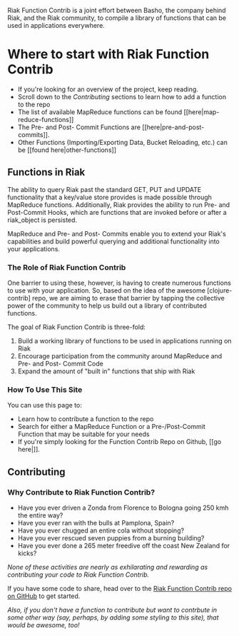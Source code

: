 Riak Function Contrib is a joint effort between Basho, the company behind Riak, and the Riak community, to compile a library of functions that can be used in applications everywhere. 

# Where to start with Riak Function Contrib

* If you're looking for an overview of the project, keep reading. 
* Scroll down to the *Contributing* sections to learn how to add a function to the repo
* The list of available MapReduce functions can be found [[here|map-reduce-functions]]
* The Pre- and Post- Commit Functions are [[here|pre-and-post-commits]].
* Other Functions (Importing/Exporting Data, Bucket Reloading, etc.) can be [[found here|other-functions]]

## Functions in Riak

The ability to query Riak past the standard GET, PUT and UPDATE functionality that a key/value store provides is made possible through MapReduce functions. Additionally, Riak provides the ability to run  Pre- and Post-Commit Hooks, which are functions that are invoked before or after a riak_object is persisted. 

MapReduce and Pre- and Post- Commits enable you to extend your Riak's capabilities and build powerful querying and additional functionality into your applications.  

### The Role of Riak Function Contrib

One barrier to using these, however, is having to create numerous functions to use with your application. So, based on the idea of the awesome [clojure-contrib] repo, we are aiming to erase that barrier by tapping the collective power of the community to help us build out a library of contributed functions. 

The goal of Riak Function Contrib is three-fold: 
	 
1. Build a working library of functions to be used in applications running on Riak 
2. Encourage participation from the community around MapReduce and Pre- and Post- Commit Code 
3. Expand the amount of "built in" functions that ship with Riak 
		 
### How To Use This Site

You can use this page to: 
		 
* Learn how to contribute a function to the repo 
* Search for either a MapReduce Function or a Pre-/Post-Commit Function that may be suitable for your needs 
* If you're simply looking for the Function Contrib Repo on Github, [[go here|]].

## Contributing 

### Why Contribute to Riak Function Contrib?
		 
* Have you ever driven a Zonda from Florence to Bologna going 250 kmh the entire way? 
* Have you ever ran with the bulls at Pamplona, Spain? 
* Have you ever chugged an entire cola without stopping? 
* Have you ever rescued seven puppies from a burning building? 
* Have you ever done a 265 meter freedive off the coast New Zealand for kicks? 

*None of these activities are nearly as exhilarating and rewarding as contributing your code to Riak Function Contrib.*

If you have some code to share, head over to the [Riak Function Contrib repo on GitHub](https://github.com/basho/riak_function_contrib) to get started.


*Also, if you don't have a function to contribute but want to contrbute in some other way (say, perhaps, by adding some styling to this site), that would be awesome, too!*

